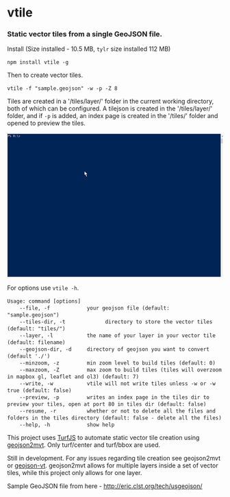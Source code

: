 # vtile
### Static vector tiles from a single GeoJSON file.

Install (Size installed - 10.5 MB, ``tylr`` size installed 112 MB)

    npm install vtile -g

Then to create vector tiles.

    vtile -f "sample.geojson" -w -p -Z 8

Tiles are created in a '/tiles/layer/' folder in the current working directory, both of which can be configured. A tilejson is created in the '/tiles/layer/' folder, and if ``-p`` is added, an index page is created in the '/tiles/' folder and opened to preview the tiles.

![](vtile.gif)

For options use ``vtile -h``.

```
Usage: command [options]
    --file, -f            your geojson file (default: "sample.geojson")
    --tiles-dir, -t             directory to store the vector tiles (default: "tiles/")
    --layer, -l           the name of your layer in your vector tile (default: filename)
    --geojson-dir, -d     directory of geojson you want to convert (default './')
    --minzoom, -z         min zoom level to build tiles (default: 0)
    --maxzoom, -Z         max zoom to build tiles (tiles will overzoom in mapbox gl, leaflet and ol3) (default: 7)
    --write, -w           vtile will not write tiles unless -w or -w true (default: false)
    --preview, -p         writes an index page in the tiles dir to preview your tiles, open at port 80 in tiles dir (default: false)
    --resume, -r          whether or not to delete all the files and folders in the tiles directory (default: false - delete all the files)
    --help, -h            show help
```

This project uses [TurfJS](https://github.com/Turfjs/turf/) to automate static vector tile creation using [geojson2mvt](https://github.com/NYCPlanning/geojson2mvt). Only turf/center and turf/bbox are used.

Still in development. For any issues regarding tile creation see geojson2mvt or [geojson-vt](https://github.com/mapbox/geojson-vt). geojson2mvt allows for multiple layers inside a set of vector tiles, while this project only allows for one layer.

Sample GeoJSON file from here - http://eric.clst.org/tech/usgeojson/
